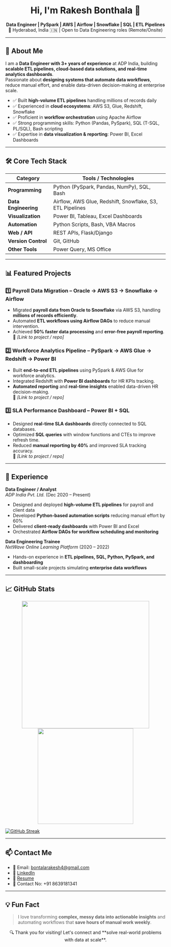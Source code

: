 <h1 align="center">Hi, I'm Rakesh Bonthala 👋</h1>

<p align="center">
  <b>Data Engineer | PySpark | AWS | Airflow | Snowflake | SQL | ETL Pipelines</b><br>
  📍 Hyderabad, India 🇮🇳 | Open to Data Engineering roles (Remote/Onsite)
</p>

---

## 🚀 About Me

I am a **Data Engineer with 3+ years of experience** at ADP India, building **scalable ETL pipelines, cloud-based data solutions, and real-time analytics dashboards**.  
Passionate about **designing systems that automate data workflows**, reduce manual effort, and enable data-driven decision-making at enterprise scale.  

- ✅ Built **high-volume ETL pipelines** handling millions of records daily  
- ✅ Experienced in **cloud ecosystems**: AWS S3, Glue, Redshift, Snowflake  
- ✅ Proficient in **workflow orchestration** using Apache Airflow  
- ✅ Strong programming skills: Python (Pandas, PySpark), SQL (T-SQL, PL/SQL), Bash scripting  
- ✅ Expertise in **data visualization & reporting**: Power BI, Excel Dashboards  

---

## 🛠️ Core Tech Stack

| **Category**         | **Tools / Technologies**                                   |
|----------------------|------------------------------------------------------------|
| **Programming**      | Python (PySpark, Pandas, NumPy), SQL, Bash                |
| **Data Engineering** | Airflow, AWS Glue, Redshift, Snowflake, S3, ETL Pipelines  |
| **Visualization**    | Power BI, Tableau, Excel Dashboards                         |
| **Automation**       | Python Scripts, Bash, VBA Macros                             |
| **Web / API**        | REST APIs, Flask/Django                                      |
| **Version Control**  | Git, GitHub                                                  |
| **Other Tools**      | Power Query, MS Office                                        |

---

## 📊 Featured Projects

### 1️⃣ Payroll Data Migration – Oracle → AWS S3 → Snowflake → Airflow
- Migrated **payroll data from Oracle to Snowflake** via AWS S3, handling **millions of records efficiently**.  
- Automated **ETL workflows using Airflow DAGs** to reduce manual intervention.  
- Achieved **50% faster data processing** and **error-free payroll reporting**.  
🔗 *[Link to project / repo]*

### 2️⃣ Workforce Analytics Pipeline – PySpark → AWS Glue → Redshift → Power BI
- Built **end-to-end ETL pipelines** using PySpark & AWS Glue for workforce analytics.  
- Integrated Redshift with **Power BI dashboards** for HR KPIs tracking.  
- **Automated reporting** and **real-time insights** enabled data-driven HR decision-making.  
🔗 *[Link to project / repo]*

### 3️⃣ SLA Performance Dashboard – Power BI + SQL
- Designed **real-time SLA dashboards** directly connected to SQL databases.  
- Optimized **SQL queries** with window functions and CTEs to improve refresh time.  
- Reduced **manual reporting by 40%** and improved SLA tracking accuracy.  
🔗 *[Link to project / repo]*

---

## 💼 Experience

**Data Engineer / Analyst**  
*ADP India Pvt. Ltd.* (Dec 2020 – Present)  
- Designed and deployed **high-volume ETL pipelines** for payroll and client data  
- Developed **Python-based automation scripts** reducing manual effort by 60%  
- Delivered **client-ready dashboards** with Power BI and Excel  
- Orchestrated **Airflow DAGs for workflow scheduling and monitoring**  

**Data Engineering Trainee**  
*NxtWave Online Learning Platform* (2020 – 2022)  
- Hands-on experience in **ETL pipelines, SQL, Python, PySpark, and dashboarding**  
- Built small-scale projects simulating **enterprise data workflows**

---

## 📈 GitHub Stats

<p align="center">
  <img src="https://github-readme-stats.vercel.app/api?username=rakeshbontala&show_icons=true&theme=default" width="400">
  <img src="https://github-readme-stats.vercel.app/api/top-langs/?username=rakeshbontala&layout=compact" width="300">
</p>

[![GitHub Streak](https://streak-stats.demolab.com/?user=rakeshbontala&theme=radical)](https://git.io/streak-stats)

---

## 📫 Contact Me

- 📧 Email: [bontalarakesh4@gmail.com](mailto:bontalarakesh4@gmail.com)  
- 🔗 [LinkedIn](https://linkedin.com/in/rakesh-bonthala)  
- 🔗 [Resume](https://1drv.ms/b/c/25aacf52251ce6ab/EY62ulrWaQdPk8OwDWk-f-wBn-sQZ5HwahZV7YhgscwWSQ?e=WEsWca)  
- 📱 Contact No: +91 8639181341

---

## 💡 Fun Fact

> I love transforming **complex, messy data into actionable insights** and automating workflows that **save hours of manual work weekly**.

<p align="center">
  🔍 Thank you for visiting! Let's connect and **solve real-world problems with data at scale**.
</p>
